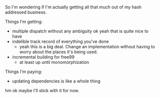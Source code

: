 
So I'm wondering if I'm actually getting all that much out of my hash addressed business.

Things I'm getting:
- multiple dispatch without any ambiguity
	ok yeah that is quite nice to have
- indelible track record of everything you've done
	- yeah this is a big deal. Change an implementation without
		having to worry about the places it's being used.
- incremental building for free99
	- at least up until monomorphization

Things I'm paying:
- updating dependencies is like a whole thing

hm ok maybe I'll stick with it for now.